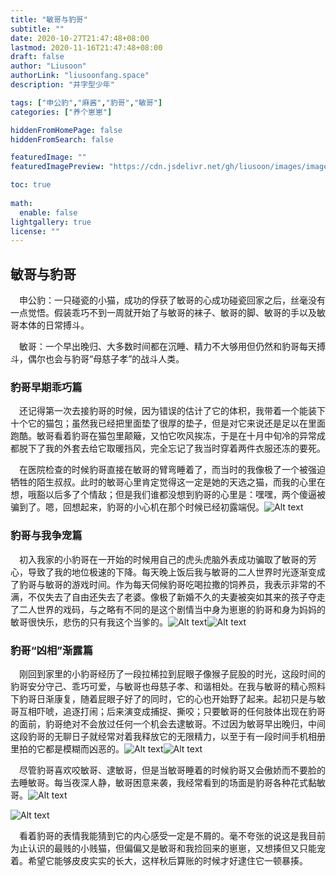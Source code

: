 ```yaml
---
title: "敏哥与豹哥"
subtitle: ""
date: 2020-10-27T21:47:48+08:00
lastmod: 2020-11-16T21:47:48+08:00
draft: false
author: "Liusoon"
authorLink: "liusoonfang.space"
description: "井字型少年"

tags: ["申公豹","麻酱","豹哥","敏哥"]
categories: ["养个崽崽"]

hiddenFromHomePage: false
hiddenFromSearch: false

featuredImage: ""
featuredImagePreview: "https://cdn.jsdelivr.net/gh/liusoon/images/image-20201122045138279.png"

toc: true
  
math:
  enable: false
lightgallery: true
license: ""
---
```


<!--more-->

## 敏哥与豹哥

&emsp;申公豹：一只碰瓷的小猫，成功的俘获了敏哥的心成功碰瓷回家之后，丝毫没有一点觉悟。假装乖巧不到一周就开始了与敏哥的袜子、敏哥的脚、敏哥的手以及敏哥本体的日常搏斗。  

&emsp;敏哥：一个早出晚归、大多数时间都在沉睡、精力不大够用但仍然和豹哥每天搏斗，偶尔也会与豹哥“母慈子孝”的战斗人类。

### 豹哥早期乖巧篇

&emsp;还记得第一次去接豹哥的时候，因为错误的估计了它的体积，我带着一个能装下十个它的猫包；虽然我已经把里面垫了很厚的垫子，但是对它来说还是足以在里面跑酷。敏哥看着豹哥在猫包里颠簸，又怕它吹风挨冻，于是在十月中旬冷的异常成都脱下了我的外套去给它取暖挡风，完全忘记了我当时穿着两件衣服还冻的要死。

&emsp;在医院检查的时候豹哥直接在敏哥的臂弯睡着了，而当时的我像极了一个被强迫牺牲的陌生叔叔。此时的敏哥心里肯定觉得这一定是她的天选之猫，而我的心里在想，哦豁以后多了个情敌；但是我们谁都没想到豹哥的心里是：嘿嘿，两个傻逼被骗到了。嗯，回想起来，豹哥的小心机在那个时候已经初露端倪。![Alt text](https://cdn.jsdelivr.net/gh/liusoon/images/78F85278-8C0B-486F-B5F0-93366C0C4A70.jpeg "黏着敏哥的心机小豹哥")

### 豹哥与我争宠篇

&emsp;初入我家的小豹哥在一开始的时候用自己的虎头虎脑外表成功骗取了敏哥的芳心，导致了我的地位极速的下降。每天晚上饭后我与敏哥的二人世界时光逐渐变成了豹哥与敏哥的游戏时间。作为每天伺候豹哥吃喝拉撒的饲养员，我表示非常的不满，不仅失去了自由还失去了老婆。像极了新婚不久的夫妻被突如其来的孩子夺走了二人世界的戏码，与之略有不同的是这个剧情当中身为崽崽的豹哥和身为妈妈的敏哥很快乐，悲伤的只有我这个当爹的。![Alt text](https://cdn.jsdelivr.net/gh/liusoon/images/2441605904100_.pic.jpg "与敏哥嬉闹的豹哥")![Alt text](https://cdn.jsdelivr.net/gh/liusoon/images/image-20201122044348623.png "与爹争宠的小豹哥") 

###  豹哥“凶相”渐露篇  

&emsp;刚回到家里的小豹哥经历了一段拉稀拉到屁眼子像猴子屁股的时光，这段时间的豹哥安分守己、乖巧可爱，与敏哥也母慈子孝、和谐相处。在我与敏哥的精心照料下豹哥日渐康复，随着屁眼子好了的同时，它的心也开始野了起来。起初只是与敏哥互相吓唬，追逐打闹；后来演变成捕捉、撕咬；只要敏哥的任何肢体出现在豹哥的面前，豹哥绝对不会放过任何一个机会去逮敏哥。不过因为敏哥早出晚归，中间这段豹哥的无聊日子就经常对着我释放它的无限精力，以至于有一段时间手机相册里拍的它都是模糊而凶恶的。![Alt text](https://cdn.jsdelivr.net/gh/liusoon/images/image-20201122045033111.png "旋转的豹哥")![Alt text](https://cdn.jsdelivr.net/gh/liusoon/images/image-20201122045138279.png "咬人的豹哥")

&emsp;尽管豹哥喜欢咬敏哥、逮敏哥，但是当敏哥睡着的时候豹哥又会傲娇而不要脸的去睡敏哥。每当夜深人静，敏哥困意来袭，我经常看到的场面是豹哥各种花式黏敏哥。![Alt text](https://cdn.jsdelivr.net/gh/liusoon/images/image-20201122045704600.png "霸占我床位且不要脸的豹哥")

![Alt text](https://cdn.jsdelivr.net/gh/liusoon/images/image-20201122045527925.png "来自豹哥的不屑")

&emsp;看着豹哥的表情我能猜到它的内心感受一定是不屑的。毫不夸张的说这是我目前为止认识的最贱的小贱猫，但偏偏又是敏哥和我捡回来的崽崽，又想揍但又只能宠着。希望它能够皮皮实实的长大，这样秋后算账的时候才好逮住它一顿暴揍。

